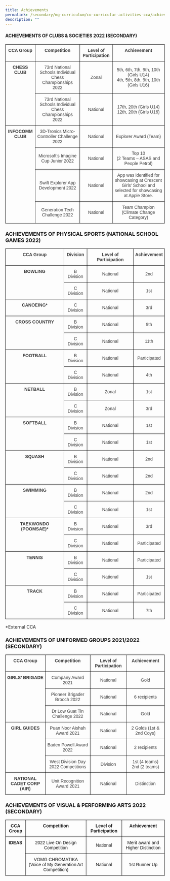 ```yaml
---
title: Achievements
permalink: /secondary/mg-curriculum/co-curricular-activities-cca/achievements/
description: ""
---
```

#### ACHIEVEMENTS OF CLUBS & SOCIETIES 2022 (SECONDARY)

<style type="text/css">
.tg  {border-collapse:collapse;border-spacing:0;}
.tg td{border-color:black;border-style:solid;border-width:1px;font-family:Arial, sans-serif;font-size:14px;
  overflow:hidden;padding:10px 5px;word-break:normal;}
.tg th{border-color:black;border-style:solid;border-width:1px;font-family:Arial, sans-serif;font-size:14px;
  font-weight:normal;overflow:hidden;padding:10px 5px;word-break:normal;}
.tg .tg-5hwe{color:#3D3D3D;text-align:center;vertical-align:middle}
.tg .tg-wdal{color:#3D3D3D;font-weight:bold;text-align:center;vertical-align:top}
</style>
<table class="tg">
<thead>
  <tr>
    <th class="tg-wdal">CCA Group</th>
    <th class="tg-wdal">Competition</th>
    <th class="tg-wdal">Level of Participation</th>
    <th class="tg-wdal">Achievement</th>
  </tr>
</thead>
<tbody>
  <tr>
    <td class="tg-wdal" rowspan="2">CHESS CLUB</td>
    <td class="tg-5hwe">73rd National Schools Individual Chess Championships 2022</td>
    <td class="tg-5hwe">Zonal</td>
    <td class="tg-5hwe">5th, 6th, 7th, 9th, 10th   (Girls U14)<br>4th, 5th, 8th, 9th, 10th (Girls U16)</td>
  </tr>
  <tr>
    <td class="tg-5hwe">73rd National Schools Individual Chess Championships 2022</td>
    <td class="tg-5hwe">National</td>
    <td class="tg-5hwe">17th, 20th (Girls U14)<br>12th, 20th (Girls U16)</td>
  </tr>
  <tr>
    <td class="tg-wdal" rowspan="4">INFOCOMM CLUB</td>
    <td class="tg-5hwe">3D-Tronics Micro-Controller Challenge 2022</td>
    <td class="tg-5hwe">National</td>
    <td class="tg-5hwe">Explorer Award (Team)</td>
  </tr>
  <tr>
    <td class="tg-5hwe">Microsoft’s Imagine Cup Junior 2022</td>
    <td class="tg-5hwe">National</td>
    <td class="tg-5hwe">Top 10<br>(2 Teams – ASAS and People Petrol)</td>
  </tr>
  <tr>
    <td class="tg-5hwe">Swift Explorer App Development 2022</td>
    <td class="tg-5hwe">National</td>
    <td class="tg-5hwe">App was identified for showcasing at Crescent Girls’ School and selected for showcasing at Apple Store.</td>
  </tr>
  <tr>
    <td class="tg-5hwe">Generation Tech Challenge 2022</td>
    <td class="tg-5hwe">National</td>
    <td class="tg-5hwe">Team Champion<br>(Climate Change Category)</td>
  </tr>
</tbody>
</table>

### ACHIEVEMENTS OF PHYSICAL SPORTS (NATIONAL SCHOOL GAMES 2022)

<style type="text/css">
.tg  {border-collapse:collapse;border-spacing:0;}
.tg td{border-color:black;border-style:solid;border-width:1px;font-family:Arial, sans-serif;font-size:14px;
  overflow:hidden;padding:10px 5px;word-break:normal;}
.tg th{border-color:black;border-style:solid;border-width:1px;font-family:Arial, sans-serif;font-size:14px;
  font-weight:normal;overflow:hidden;padding:10px 5px;word-break:normal;}
.tg .tg-5hwe{color:#3D3D3D;text-align:center;vertical-align:middle}
.tg .tg-wdal{color:#3D3D3D;font-weight:bold;text-align:center;vertical-align:top}
</style>
<table class="tg">
<thead>
  <tr>
    <th class="tg-wdal">CCA Group</th>
    <th class="tg-wdal">Division</th>
    <th class="tg-wdal">Level of Participation</th>
    <th class="tg-wdal">Achievement</th>
  </tr>
</thead>
<tbody>
  <tr>
    <td class="tg-wdal" rowspan="2">BOWLING</td>
    <td class="tg-5hwe">B Division</td>
    <td class="tg-5hwe">National</td>
    <td class="tg-5hwe">2nd</td>
  </tr>
  <tr>
    <td class="tg-5hwe">C Division</td>
    <td class="tg-5hwe">National</td>
    <td class="tg-5hwe">1st</td>
  </tr>
  <tr>
    <td class="tg-wdal">CANOEING*</td>
    <td class="tg-5hwe">C Division</td>
    <td class="tg-5hwe">National</td>
    <td class="tg-5hwe">3rd</td>
  </tr>
  <tr>
    <td class="tg-wdal" rowspan="2">CROSS COUNTRY</td>
    <td class="tg-5hwe">B Division</td>
    <td class="tg-5hwe">National</td>
    <td class="tg-5hwe">9th</td>
  </tr>
  <tr>
    <td class="tg-5hwe">C Division</td>
    <td class="tg-5hwe">National</td>
    <td class="tg-5hwe">11th</td>
  </tr>
  <tr>
    <td class="tg-wdal" rowspan="2">FOOTBALL</td>
    <td class="tg-5hwe">B Division</td>
    <td class="tg-5hwe">National</td>
    <td class="tg-5hwe">Participated</td>
  </tr>
  <tr>
    <td class="tg-5hwe">C Division</td>
    <td class="tg-5hwe">National</td>
    <td class="tg-5hwe">4th</td>
  </tr>
  <tr>
    <td class="tg-wdal" rowspan="2">NETBALL</td>
    <td class="tg-5hwe">B Division</td>
    <td class="tg-5hwe">Zonal</td>
    <td class="tg-5hwe">1st</td>
  </tr>
  <tr>
    <td class="tg-5hwe">C Division</td>
    <td class="tg-5hwe">Zonal</td>
    <td class="tg-5hwe">3rd</td>
  </tr>
  <tr>
    <td class="tg-wdal" rowspan="2">SOFTBALL</td>
    <td class="tg-5hwe">B Division</td>
    <td class="tg-5hwe">National</td>
    <td class="tg-5hwe">1st</td>
  </tr>
  <tr>
    <td class="tg-5hwe">C Division</td>
    <td class="tg-5hwe">National</td>
    <td class="tg-5hwe">1st</td>
  </tr>
  <tr>
    <td class="tg-wdal" rowspan="2">SQUASH</td>
    <td class="tg-5hwe">B Division</td>
    <td class="tg-5hwe">National</td>
    <td class="tg-5hwe">2nd</td>
  </tr>
  <tr>
    <td class="tg-5hwe">C Division</td>
    <td class="tg-5hwe">National</td>
    <td class="tg-5hwe">2nd</td>
  </tr>
  <tr>
    <td class="tg-wdal" rowspan="2">SWIMMING</td>
    <td class="tg-5hwe">B Division</td>
    <td class="tg-5hwe">National</td>
    <td class="tg-5hwe">2nd</td>
  </tr>
  <tr>
    <td class="tg-5hwe">C Division</td>
    <td class="tg-5hwe">National</td>
    <td class="tg-5hwe">1st</td>
  </tr>
  <tr>
    <td class="tg-wdal" rowspan="2">TAEKWONDO (POOMSAE)*</td>
    <td class="tg-5hwe">B Division</td>
    <td class="tg-5hwe">National</td>
    <td class="tg-5hwe">3rd</td>
  </tr>
  <tr>
    <td class="tg-5hwe">C Division</td>
    <td class="tg-5hwe">National</td>
    <td class="tg-5hwe">Participated</td>
  </tr>
  <tr>
    <td class="tg-wdal" rowspan="2">TENNIS</td>
    <td class="tg-5hwe">B Division</td>
    <td class="tg-5hwe">National</td>
    <td class="tg-5hwe">Participated</td>
  </tr>
  <tr>
    <td class="tg-5hwe">C Division</td>
    <td class="tg-5hwe">National</td>
    <td class="tg-5hwe">1st</td>
  </tr>
  <tr>
    <td class="tg-wdal" rowspan="2">TRACK</td>
    <td class="tg-5hwe">B Division</td>
    <td class="tg-5hwe">National</td>
    <td class="tg-5hwe">Participated</td>
  </tr>
  <tr>
    <td class="tg-5hwe">C Division</td>
    <td class="tg-5hwe">National</td>
    <td class="tg-5hwe">7th</td>
  </tr>
</tbody>
</table>
*External CCA

### ACHIEVEMENTS OF UNIFORMED GROUPS 2021/2022 (SECONDARY)

<style type="text/css">
.tg  {border-collapse:collapse;border-spacing:0;}
.tg td{border-color:black;border-style:solid;border-width:1px;font-family:Arial, sans-serif;font-size:14px;
  overflow:hidden;padding:10px 5px;word-break:normal;}
.tg th{border-color:black;border-style:solid;border-width:1px;font-family:Arial, sans-serif;font-size:14px;
  font-weight:normal;overflow:hidden;padding:10px 5px;word-break:normal;}
.tg .tg-5hwe{color:#3D3D3D;text-align:center;vertical-align:middle}
.tg .tg-wdal{color:#3D3D3D;font-weight:bold;text-align:center;vertical-align:top}
</style>
<table class="tg">
<thead>
  <tr>
    <th class="tg-wdal">CCA Group</th>
    <th class="tg-wdal">Competition</th>
    <th class="tg-wdal">Level of Participation</th>
    <th class="tg-wdal">Achievement</th>
  </tr>
</thead>
<tbody>
  <tr>
    <td class="tg-wdal" rowspan="3">GIRLS’ BRIGADE</td>
    <td class="tg-5hwe">Company Award 2021</td>
    <td class="tg-5hwe">National</td>
    <td class="tg-5hwe">Gold</td>
  </tr>
  <tr>
    <td class="tg-5hwe">Pioneer Brigader Brooch 2022</td>
    <td class="tg-5hwe">National</td>
    <td class="tg-5hwe">6 recipients</td>
  </tr>
  <tr>
    <td class="tg-5hwe">Dr Low Guat Tin Challenge 2022</td>
    <td class="tg-5hwe">National</td>
    <td class="tg-5hwe">Gold</td>
  </tr>
  <tr>
    <td class="tg-wdal" rowspan="3">GIRL GUIDES</td>
    <td class="tg-5hwe">Puan Noor Aishah Award 2021</td>
    <td class="tg-5hwe">National</td>
    <td class="tg-5hwe">2 Golds (1st &amp; 2nd Coys)</td>
  </tr>
  <tr>
    <td class="tg-5hwe">Baden Powell Award 2022</td>
    <td class="tg-5hwe">National</td>
    <td class="tg-5hwe">2 recipients</td>
  </tr>
  <tr>
    <td class="tg-5hwe">West Division Day 2022 Competitions</td>
    <td class="tg-5hwe">Division</td>
    <td class="tg-5hwe">1st (4 teams)<br>2nd (2 teams)</td>
  </tr>
  <tr>
    <td class="tg-wdal">NATIONAL CADET CORP (AIR)</td>
    <td class="tg-5hwe">Unit Recognition Award 2021</td>
    <td class="tg-5hwe">National</td>
    <td class="tg-5hwe">Distinction</td>
  </tr>
</tbody>
</table>

### ACHIEVEMENTS OF VISUAL & PERFORMING ARTS 2022 (SECONDARY)

<style type="text/css">
.tg  {border-collapse:collapse;border-spacing:0;}
.tg td{border-color:black;border-style:solid;border-width:1px;font-family:Arial, sans-serif;font-size:14px;
  overflow:hidden;padding:10px 5px;word-break:normal;}
.tg th{border-color:black;border-style:solid;border-width:1px;font-family:Arial, sans-serif;font-size:14px;
  font-weight:normal;overflow:hidden;padding:10px 5px;word-break:normal;}
.tg .tg-amwm{font-weight:bold;text-align:center;vertical-align:top}
.tg .tg-nrix{text-align:center;vertical-align:middle}
</style>
<table class="tg">
<thead>
  <tr>
    <th class="tg-amwm">CCA Group</th>
    <th class="tg-amwm">Competition</th>
    <th class="tg-amwm">Level of Participation</th>
    <th class="tg-amwm">Achievement</th>
  </tr>
</thead>
<tbody>
  <tr>
    <td class="tg-amwm" rowspan="2">IDEAS</td>
    <td class="tg-nrix">2022 Live On Design Competition</td>
    <td class="tg-nrix">National</td>
    <td class="tg-nrix">Merit award and Higher Distinction</td>
  </tr>
  <tr>
    <td class="tg-nrix">VOMG CHROMATIKA (Voice of My Generation Art Competition)</td>
    <td class="tg-nrix">National</td>
    <td class="tg-nrix">1st Runner Up</td>
  </tr>
</tbody>
</table>